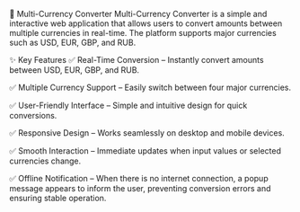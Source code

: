 💱 Multi-Currency Converter
Multi-Currency Converter is a simple and interactive web application that allows users to convert amounts between multiple currencies in real-time. The platform supports major currencies such as USD, EUR, GBP, and RUB.

✨ Key Features
✅ Real-Time Conversion – Instantly convert amounts between USD, EUR, GBP, and RUB.

✅ Multiple Currency Support – Easily switch between four major currencies.

✅ User-Friendly Interface – Simple and intuitive design for quick conversions.

✅ Responsive Design – Works seamlessly on desktop and mobile devices.

✅ Smooth Interaction – Immediate updates when input values or selected currencies change.

✅ Offline Notification – When there is no internet connection, a popup message appears to inform the user, preventing conversion errors and ensuring stable operation.
